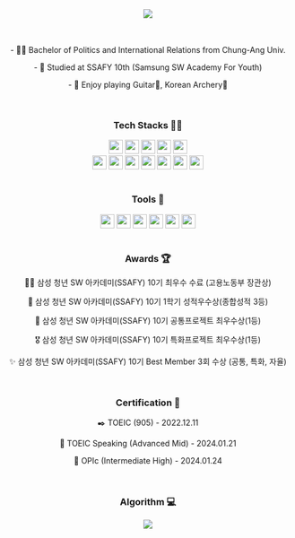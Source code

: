 <div align="center">
<img src="https://capsule-render.vercel.app/api?type=transparent&color=timeAuto&height=100&section=header&text=Joopy-KR&fontSize=80" />
</div>

<br>

<div align="center">
    <br>
    <p>- 👨‍🎓 Bachelor of Politics and International Relations from Chung-Ang Univ.</p>
    <p>- 📖 Studied at SSAFY 10th (Samsung SW Academy For Youth)</p>
    <p>- 🎈 Enjoy playing Guitar🎸, Korean Archery🏹</p>
</div>

<br>

<div align="center">
<h3>Tech Stacks 💪🏻</h3>
<img src="https://img.shields.io/badge/Python-3776AB?style=flat-square&logo=Python&logoColor=white" height="25"/></a>
<img src="https://img.shields.io/badge/Django-092E20?style=flat-square&logo=django&logoColor=white" height="25"/></a>
<img src="https://img.shields.io/badge/Java-5382a1?style=flat-square" height="25"/></a>
<img src="https://img.shields.io/badge/Spring-6DB33F?style=flat-square&logo=spring&logoColor=white" height="25"/></a>
<img src="https://img.shields.io/badge/Spring Boot-6DB33F?style=flat-square&logo=springboot&logoColor=white" height="25"/></a>
<br>
<img src="https://img.shields.io/badge/Javascript-F7DF1E?style=flat-square&logo=javascript&logoColor=white" height="25"/></a>
<img src="https://img.shields.io/badge/Vue3-4FC08D?style=flat-square&logo=vuedotjs&logoColor=white" height="25"/></a>
<img src="https://img.shields.io/badge/html5-E34F26?style=flat-square&logo=html5&logoColor=white" height="25"/></a>
<img src="https://img.shields.io/badge/css3-1572B6?style=flat-square&logo=css3&logoColor=white" height="25"/></a>
<img src="https://img.shields.io/badge/SQLite-003B57?style=flat-square&logo=sqlite&logoColor=white" height="25"/></a>
<img src="https://img.shields.io/badge/C%23-512BD4?style=flat-square&logo=csharp&logoColor=white" height="25"/></a>
<img src="https://img.shields.io/badge/Unity-F2F0FF?style=flat-square&logo=unity&logoColor=black" height="25"/></a>

</div>

<br>

<div align="center">
<h3>Tools 🔧</h3>
<img src="https://img.shields.io/badge/Git-F05032?style=flat-square&logo=git&logoColor=white" height="25"/></a>
<img src="https://img.shields.io/badge/Jira-0052CC?style=flat-square&logo=jira&logoColor=white" height="25"/></a>
<img src="https://img.shields.io/badge/Visual%20Studio%20Code-007ACC?style=flat-square&logo=visualstudiocode&logoColor=white" height="25"/></a>
<img src="https://img.shields.io/badge/Pycharm-006600?style=flat-square&logo=pycharm&logoColor=white" height="25"/></a>
<img src="https://img.shields.io/badge/Intellij Idea-000000?style=flat-square&logo=intellijidea&logoColor=white" height="25"/></a>
<img src="https://img.shields.io/badge/Amazon%20Ec2-FF9900?style=flat-square&logo=amazonec2&logoColor=white" height="25"/></a>
</div>

<br>
<div align="center">
<h3>Awards 🏆</h3>
<p>🔴🔵 삼성 청년 SW 아카데미(SSAFY) 10기 최우수 수료 (고용노동부 장관상)</p>
<p>🏅 삼성 청년 SW 아카데미(SSAFY) 10기 1학기 성적우수상(종합성적 3등)</p>
<p>🥇 삼성 청년 SW 아카데미(SSAFY) 10기 공통프로젝트 최우수상(1등)</p>
<p>🎖️ 삼성 청년 SW 아카데미(SSAFY) 10기 특화프로젝트 최우수상(1등)</p>
<p>✨ 삼성 청년 SW 아카데미(SSAFY) 10기 Best Member 3회 수상 (공통, 특화, 자율)</p>
</div>

<br>
<div align="center">
<h3>Certification 💎</h3>
<p>✒️ TOEIC (905) - 2022.12.11</p>
<p>📣 TOEIC Speaking (Advanced Mid) - 2024.01.21</p>
<p>📢 OPIc (Intermediate High) - 2024.01.24</p>
</div>


<br>
<div align="center">
<h3>Algorithm 💻</h3>
<img src="http://mazassumnida.wtf/api/v2/generate_badge?boj=kjhstar1124"> 
<!-- <img src="http://mazandi.herokuapp.com/api?handle=kjhstar1124&theme=warm"/> -->
</div>
